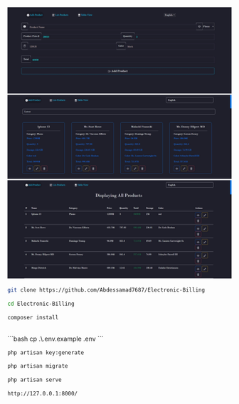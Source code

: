 

<img src="https://github.com/Abdessamad7687/Electronic-Billing/blob/main/public/assets/images/demo.jpg" width="800" alt="Product Logo">

<img src="https://github.com/Abdessamad7687/Electronic-Billing/blob/main/public/assets/images/Cards.jpg" width="800" alt="Product Logo">

<img src="https://github.com/Abdessamad7687/Electronic-Billing/blob/main/public/assets/images/table.jpg" width="800" alt="Product Logo">





```bash
git clone https://github.com/Abdessamad7687/Electronic-Billing
```


```bash
cd Electronic-Billing
```



```bash
composer install
```

<br>
```bash
cp .\.env.example .env
```
<br>

```bash
php artisan key:generate
```


```bash
php artisan migrate
```


```bash
php artisan serve
```

```bash
http://127.0.0.1:8000/
```


